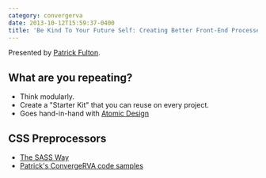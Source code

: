 ```yaml
---
category: convergerva
date: 2013-10-12T15:59:37-0400
title: 'Be Kind To Your Future Self: Creating Better Front-End Processes'
---
```


Presented by [Patrick Fulton](http://www.patrickfulton.net/).

## What are you repeating?

- Think modularly.
- Create a "Starter Kit" that you can reuse on every project.
- Goes hand-in-hand with [Atomic Design](http://bradfrostweb.com/blog/post/atomic-web-design/)


## CSS Preprocessors

- [The SASS Way](http://thesassway.com/)
- [Patrick's ConvergeRVA code samples](https://github.com/pfulton/converge-rva)